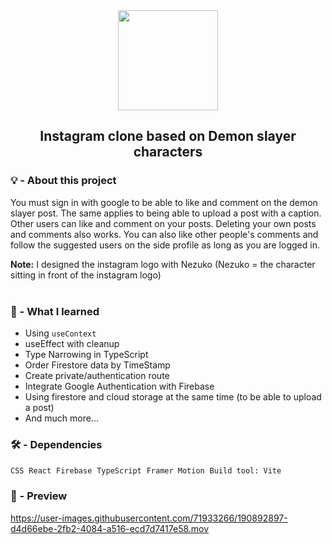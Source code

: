 
<div align="center">
 <img src="https://user-images.githubusercontent.com/71933266/190630869-9dc844dd-a66c-4b9a-bae6-19a89e0c253f.png" width='160px'/>

 <h2> Instagram clone based on Demon slayer characters </h2>  
</div>


### 💡 - About this project
You must sign in with google to be able to like and comment on the demon slayer post. The same applies to being able to upload a post with a caption. Other users can like and comment on your posts. Deleting your own posts and comments also works. You can also like other people's comments and follow the 
suggested users on the side profile as long as you are logged in.

**Note:** I designed the instagram logo with Nezuko (Nezuko = the character sitting in front of the instagram logo) <br><br>


### 🧠 - What I learned 

- Using `useContext`
- useEffect with cleanup
- Type Narrowing in TypeScript
- Order Firestore data by TimeStamp
- Create private/authentication route
- Integrate Google Authentication with Firebase
- Using firestore and cloud storage at the same time (to be able to upload a post)
- And much more...

### 🛠️ - Dependencies 
`CSS` &nbsp;`React` &nbsp;`Firebase` &nbsp;`TypeScript` &nbsp;`Framer Motion` &nbsp;`Build tool: Vite`

### 🎥 - Preview
 

https://user-images.githubusercontent.com/71933266/190892897-d4d66ebe-2fb2-4084-a516-ecd7d7417e58.mov

